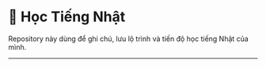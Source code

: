 # 📘 Học Tiếng Nhật

Repository này dùng để ghi chú, lưu lộ trình và tiến độ học tiếng Nhật của mình.

---
